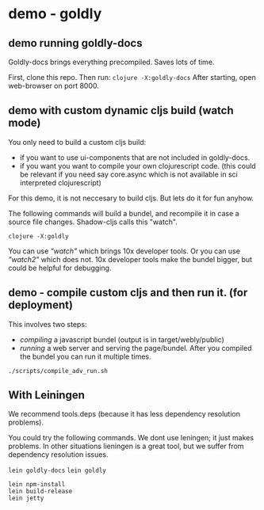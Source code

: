 # demo - goldly

## demo running goldly-docs

Goldly-docs brings everything precompiled. Saves lots of time.

First, clone this repo. Then run: `clojure -X:goldly-docs`
After starting, open web-browser on port 8000.

## demo with custom dynamic cljs build (watch mode)

You only need to build a custom cljs build:
- if you want to use ui-components that are not included in goldly-docs.
- if you want you want to compile your own clojurescript code.
  (this could be relevant if you need say core.async which is not available in 
  sci interpreted clojurescript)

For this demo, it is not neccesary to build cljs. But lets do it for fun anyhow.

The following commands will build a bundel, and recompile it in case a source file
changes. Shadow-cljs calls this "watch".

`clojure -X:goldly`

You can use *"watch"* which brings 10x developer tools.
Or you can use *"watch2"* which does not. 10x developer tools make the bundel bigger,
but could be helpful for debugging.

## demo - compile custom cljs and then run it. (for deployment)

This involves two steps:
- *compiling* a javascript bundel (output is in target/webly/public)
- *running* a web server and serving the page/bundel. 
  After you compiled the bundel you can run it multiple times.  

 `./scripts/compile_adv_run.sh`


## With Leiningen

We recommend tools.deps (because it has less dependency resolution problems).

You could try the following commands. We dont use leningen; it just makes problems.
In other situations lieningen is a great tool, but we suffer from dependency resolution issues.

 `lein goldly-docs`
 `lein goldly`

```
lein npm-install
lein build-release
lein jetty
```